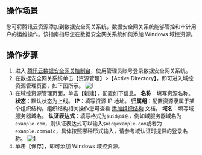 ## 操作场景
您可将腾讯云资源添加到数据安全网关系统，数据安全网关系统能够管控和审计用户的运维操作。该指南指导您在数据安全网关系统如何添加 Windows 域控资源。


## 操作步骤
1. 进入 [腾讯云数据安全网关控制台](https://console.cloud.tencent.com/dasb)，使用管理员账号登录数据安全网关系统。
2. 在数据安全网关系统单击【资源管理】>【Active Directory】，即可进入域控资源管理页面，如下图所示。
![1](https://main.qcloudimg.com/raw/70eaa348c679b73a1de8255724ba3579.png)
3. 在域控资源管理页面，单击【新建】，配置如下信息。
**名称**：填写资源名称。
**状态**：默认状态为上线。
**IP**：填写资源 IP 地址。
**归属组**：配置资源隶属于某个组织结构。组织结构相关操作您可查看 [添加组织结构](https://cloud.tencent.com/document/product/1025/32049) 文档。
**域名**：填写域服务器域名。
**认证表达式**：填写格式为`$uid@域名`，例如域服务器域名为`example.com`，则认证表达式可以输入`$uid@example.com`或者为`example.com$uid`，具体按照哪种形式输入，请参考域认证时提供的登录名称。
![1](https://main.qcloudimg.com/raw/1cdb5cf0f5b7d63bf54714656dfa08b2.png)
4. 单击【保存】，即可添加 Windows 域控资源。
